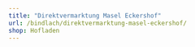 ```yaml
---
title: "Direktvermarktung Masel Eckershof"
url: /bindlach/direktvermarktung-masel-eckershof/
shop: Hofladen
---
```

